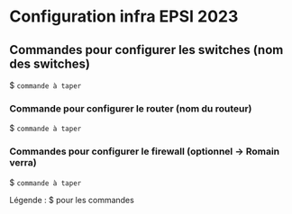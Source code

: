 # Configuration infra EPSI 2023

## Commandes pour configurer les switches (nom des switches)
$ ```commande à taper```

### Commande pour configurer le router (nom du routeur)
$ ```commande à taper```

### Commandes pour configurer le firewall (optionnel -> Romain verra)
$ ```commande à taper```

Légende :
$ pour les commandes